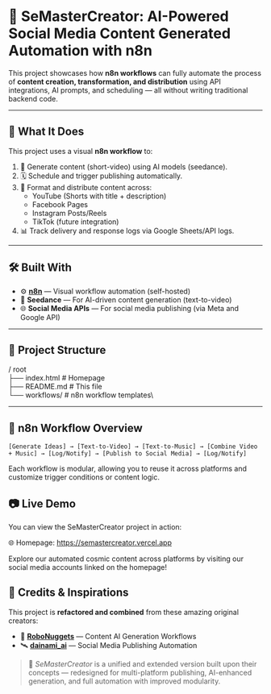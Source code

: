 # 🚀 SeMasterCreator: AI-Powered Social Media Content Generated Automation with n8n

This project showcases how **n8n workflows** can fully automate the process of **content creation, transformation, and distribution** using API integrations, AI prompts, and scheduling — all without writing traditional backend code.

---

## 🌌 What It Does

This project uses a visual **n8n workflow** to:

1. 🔮 Generate content (short-video) using AI models (seedance).
2. 🗓️ Schedule and trigger publishing automatically.
3. 🔁 Format and distribute content across:
   - YouTube (Shorts with title + description)
   - Facebook Pages
   - Instagram Posts/Reels
   - TikTok (future integration)
4. 📊 Track delivery and response logs via Google Sheets/API logs.

---

## 🛠️ Built With

- ⚙️ **[n8n](https://n8n.io/)** — Visual workflow automation (self-hosted)
- 🧠 **Seedance** — For AI-driven content generation (text-to-video)
- 🌐 **Social Media APIs** — For social media publishing (via Meta and Google API)

---

## 📁 Project Structure

/ root\
├── index.html # Homepage\
├── README.md # This file\
└── workflows/ # n8n workflow templates\

---

## 🧩 n8n Workflow Overview

```plaintext
[Generate Ideas] → [Text-to-Video] → [Text-to-Music] → [Combine Video + Music] → [Log/Notify] → [Publish to Social Media] → [Log/Notify]
```

Each workflow is modular, allowing you to reuse it across platforms and customize trigger conditions or content logic.

## 📷 Live Demo
You can view the SeMasterCreator project in action:

🌐 Homepage: https://semastercreator.vercel.app

Explore our automated cosmic content across platforms by visiting our social media accounts linked on the homepage!

## 🧠 Credits & Inspirations

This project is **refactored and combined** from these amazing original creators:

- 🤖 **[RoboNuggets](https://www.youtube.com/@RoboNuggets)** — Content AI Generation Workflows  
- 🛰️ **[dainami_ai](https://www.youtube.com/@dainami_ai)** — Social Media Publishing Automation

> 🚧 *SeMasterCreator* is a unified and extended version built upon their concepts — redesigned for multi-platform publishing, AI-enhanced generation, and full automation with improved modularity.
